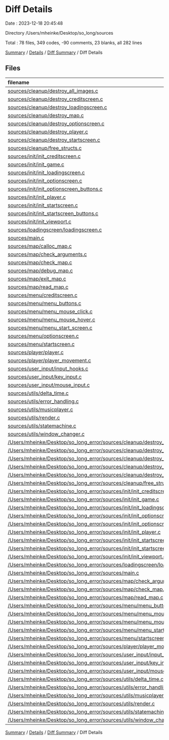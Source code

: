 # Diff Details

Date : 2023-12-18 20:45:48

Directory /Users/mheinke/Desktop/so_long/sources

Total : 78 files,  349 codes, -90 comments, 23 blanks, all 282 lines

[Summary](results.md) / [Details](details.md) / [Diff Summary](diff.md) / Diff Details

## Files
| filename | language | code | comment | blank | total |
| :--- | :--- | ---: | ---: | ---: | ---: |
| [sources/cleanup/destroy_all_images.c](/sources/cleanup/destroy_all_images.c) | C | 8 | 11 | 3 | 22 |
| [sources/cleanup/destroy_creditscreen.c](/sources/cleanup/destroy_creditscreen.c) | C | 13 | 11 | 3 | 27 |
| [sources/cleanup/destroy_loadingscreen.c](/sources/cleanup/destroy_loadingscreen.c) | C | 34 | 11 | 6 | 51 |
| [sources/cleanup/destroy_map.c](/sources/cleanup/destroy_map.c) | C | 11 | 11 | 4 | 26 |
| [sources/cleanup/destroy_optionscreen.c](/sources/cleanup/destroy_optionscreen.c) | C | 34 | 11 | 6 | 51 |
| [sources/cleanup/destroy_player.c](/sources/cleanup/destroy_player.c) | C | 5 | 11 | 3 | 19 |
| [sources/cleanup/destroy_startscreen.c](/sources/cleanup/destroy_startscreen.c) | C | 34 | 11 | 6 | 51 |
| [sources/cleanup/free_structs.c](/sources/cleanup/free_structs.c) | C | 10 | 11 | 3 | 24 |
| [sources/init/init_creditscreen.c](/sources/init/init_creditscreen.c) | C | 53 | 11 | 10 | 74 |
| [sources/init/init_game.c](/sources/init/init_game.c) | C | 30 | 11 | 5 | 46 |
| [sources/init/init_loadingscreen.c](/sources/init/init_loadingscreen.c) | C | 59 | 11 | 9 | 79 |
| [sources/init/init_optionscreen.c](/sources/init/init_optionscreen.c) | C | 79 | 11 | 9 | 99 |
| [sources/init/init_optionscreen_buttons.c](/sources/init/init_optionscreen_buttons.c) | C | 36 | 11 | 7 | 54 |
| [sources/init/init_player.c](/sources/init/init_player.c) | C | 12 | 11 | 3 | 26 |
| [sources/init/init_startscreen.c](/sources/init/init_startscreen.c) | C | 63 | 11 | 9 | 83 |
| [sources/init/init_startscreen_buttons.c](/sources/init/init_startscreen_buttons.c) | C | 36 | 11 | 7 | 54 |
| [sources/init/init_viewport.c](/sources/init/init_viewport.c) | C | 5 | 11 | 3 | 19 |
| [sources/loadingscreen/loadingscreen.c](/sources/loadingscreen/loadingscreen.c) | C | 22 | 11 | 6 | 39 |
| [sources/main.c](/sources/main.c) | C | 74 | 24 | 15 | 113 |
| [sources/map/calloc_map.c](/sources/map/calloc_map.c) | C | 36 | 11 | 6 | 53 |
| [sources/map/check_arguments.c](/sources/map/check_arguments.c) | C | 16 | 11 | 3 | 30 |
| [sources/map/check_map.c](/sources/map/check_map.c) | C | 60 | 11 | 10 | 81 |
| [sources/map/debug_map.c](/sources/map/debug_map.c) | C | 12 | 11 | 2 | 25 |
| [sources/map/exit_map.c](/sources/map/exit_map.c) | C | 8 | 11 | 3 | 22 |
| [sources/map/read_map.c](/sources/map/read_map.c) | C | 72 | 11 | 12 | 95 |
| [sources/menu/creditscreen.c](/sources/menu/creditscreen.c) | C | 32 | 11 | 6 | 49 |
| [sources/menu/menu_buttons.c](/sources/menu/menu_buttons.c) | C | 65 | 11 | 6 | 82 |
| [sources/menu/menu_mouse_click.c](/sources/menu/menu_mouse_click.c) | C | 58 | 11 | 6 | 75 |
| [sources/menu/menu_mouse_hover.c](/sources/menu/menu_mouse_hover.c) | C | 44 | 11 | 6 | 61 |
| [sources/menu/menu_start_screen.c](/sources/menu/menu_start_screen.c) | C | 8 | 11 | 3 | 22 |
| [sources/menu/optionscreen.c](/sources/menu/optionscreen.c) | C | 59 | 11 | 6 | 76 |
| [sources/menu/startscreen.c](/sources/menu/startscreen.c) | C | 50 | 11 | 6 | 67 |
| [sources/player/player.c](/sources/player/player.c) | C | 6 | 11 | 2 | 19 |
| [sources/player/player_movement.c](/sources/player/player_movement.c) | C | 13 | 25 | 5 | 43 |
| [sources/user_input/input_hooks.c](/sources/user_input/input_hooks.c) | C | 16 | 11 | 5 | 32 |
| [sources/user_input/key_input.c](/sources/user_input/key_input.c) | C | 29 | 11 | 5 | 45 |
| [sources/user_input/mouse_input.c](/sources/user_input/mouse_input.c) | C | 17 | 11 | 4 | 32 |
| [sources/utils/delta_time.c](/sources/utils/delta_time.c) | C | 29 | 11 | 8 | 48 |
| [sources/utils/error_handling.c](/sources/utils/error_handling.c) | C | 7 | 11 | 3 | 21 |
| [sources/utils/musicplayer.c](/sources/utils/musicplayer.c) | C | 47 | 11 | 8 | 66 |
| [sources/utils/render.c](/sources/utils/render.c) | C | 8 | 11 | 3 | 22 |
| [sources/utils/statemachine.c](/sources/utils/statemachine.c) | C | 13 | 11 | 5 | 29 |
| [sources/utils/window_changer.c](/sources/utils/window_changer.c) | C | 43 | 11 | 6 | 60 |
| [/Users/mheinke/Desktop/so_long_error/sources/cleanup/destroy_creditscreen.c](//Users/mheinke/Desktop/so_long_error/sources/cleanup/destroy_creditscreen.c) | C | -10 | -11 | -5 | -26 |
| [/Users/mheinke/Desktop/so_long_error/sources/cleanup/destroy_loadingscreen.c](//Users/mheinke/Desktop/so_long_error/sources/cleanup/destroy_loadingscreen.c) | C | -31 | -11 | -5 | -47 |
| [/Users/mheinke/Desktop/so_long_error/sources/cleanup/destroy_optionscreen.c](//Users/mheinke/Desktop/so_long_error/sources/cleanup/destroy_optionscreen.c) | C | -31 | -11 | -6 | -48 |
| [/Users/mheinke/Desktop/so_long_error/sources/cleanup/destroy_player.c](//Users/mheinke/Desktop/so_long_error/sources/cleanup/destroy_player.c) | C | -5 | -11 | -3 | -19 |
| [/Users/mheinke/Desktop/so_long_error/sources/cleanup/destroy_startscreen.c](//Users/mheinke/Desktop/so_long_error/sources/cleanup/destroy_startscreen.c) | C | -31 | -11 | -5 | -47 |
| [/Users/mheinke/Desktop/so_long_error/sources/cleanup/free_structs.c](//Users/mheinke/Desktop/so_long_error/sources/cleanup/free_structs.c) | C | -11 | -11 | -3 | -25 |
| [/Users/mheinke/Desktop/so_long_error/sources/init/init_creditscreen.c](//Users/mheinke/Desktop/so_long_error/sources/init/init_creditscreen.c) | C | -43 | -11 | -10 | -64 |
| [/Users/mheinke/Desktop/so_long_error/sources/init/init_game.c](//Users/mheinke/Desktop/so_long_error/sources/init/init_game.c) | C | -27 | -11 | -5 | -43 |
| [/Users/mheinke/Desktop/so_long_error/sources/init/init_loadingscreen.c](//Users/mheinke/Desktop/so_long_error/sources/init/init_loadingscreen.c) | C | -43 | -11 | -9 | -63 |
| [/Users/mheinke/Desktop/so_long_error/sources/init/init_optionscreen.c](//Users/mheinke/Desktop/so_long_error/sources/init/init_optionscreen.c) | C | -60 | -11 | -11 | -82 |
| [/Users/mheinke/Desktop/so_long_error/sources/init/init_optionscreen_buttons.c](//Users/mheinke/Desktop/so_long_error/sources/init/init_optionscreen_buttons.c) | C | -36 | -11 | -7 | -54 |
| [/Users/mheinke/Desktop/so_long_error/sources/init/init_player.c](//Users/mheinke/Desktop/so_long_error/sources/init/init_player.c) | C | -11 | -11 | -3 | -25 |
| [/Users/mheinke/Desktop/so_long_error/sources/init/init_startscreen.c](//Users/mheinke/Desktop/so_long_error/sources/init/init_startscreen.c) | C | -44 | -11 | -10 | -65 |
| [/Users/mheinke/Desktop/so_long_error/sources/init/init_startscreen_buttons.c](//Users/mheinke/Desktop/so_long_error/sources/init/init_startscreen_buttons.c) | C | -36 | -11 | -5 | -52 |
| [/Users/mheinke/Desktop/so_long_error/sources/init/init_viewport.c](//Users/mheinke/Desktop/so_long_error/sources/init/init_viewport.c) | C | -5 | -11 | -3 | -19 |
| [/Users/mheinke/Desktop/so_long_error/sources/loadingscreen/loadingscreen.c](//Users/mheinke/Desktop/so_long_error/sources/loadingscreen/loadingscreen.c) | C | -22 | -11 | -6 | -39 |
| [/Users/mheinke/Desktop/so_long_error/sources/main.c](//Users/mheinke/Desktop/so_long_error/sources/main.c) | C | -60 | -23 | -9 | -92 |
| [/Users/mheinke/Desktop/so_long_error/sources/map/check_arguments.c](//Users/mheinke/Desktop/so_long_error/sources/map/check_arguments.c) | C | -12 | -11 | -4 | -27 |
| [/Users/mheinke/Desktop/so_long_error/sources/map/check_map.c](//Users/mheinke/Desktop/so_long_error/sources/map/check_map.c) | C | -1 | -94 | -10 | -105 |
| [/Users/mheinke/Desktop/so_long_error/sources/map/read_map.c](//Users/mheinke/Desktop/so_long_error/sources/map/read_map.c) | C | -16 | -62 | -8 | -86 |
| [/Users/mheinke/Desktop/so_long_error/sources/menu/menu_buttons.c](//Users/mheinke/Desktop/so_long_error/sources/menu/menu_buttons.c) | C | -47 | -11 | -5 | -63 |
| [/Users/mheinke/Desktop/so_long_error/sources/menu/menu_mouse_click.c](//Users/mheinke/Desktop/so_long_error/sources/menu/menu_mouse_click.c) | C | -47 | -11 | -5 | -63 |
| [/Users/mheinke/Desktop/so_long_error/sources/menu/menu_mouse_hover.c](//Users/mheinke/Desktop/so_long_error/sources/menu/menu_mouse_hover.c) | C | -44 | -11 | -6 | -61 |
| [/Users/mheinke/Desktop/so_long_error/sources/menu/menu_start_screen.c](//Users/mheinke/Desktop/so_long_error/sources/menu/menu_start_screen.c) | C | -88 | -11 | -15 | -114 |
| [/Users/mheinke/Desktop/so_long_error/sources/menu/startscreen.c](//Users/mheinke/Desktop/so_long_error/sources/menu/startscreen.c) | C | -50 | -11 | -5 | -66 |
| [/Users/mheinke/Desktop/so_long_error/sources/player/player_movement.c](//Users/mheinke/Desktop/so_long_error/sources/player/player_movement.c) | C | -13 | -11 | -3 | -27 |
| [/Users/mheinke/Desktop/so_long_error/sources/user_input/input_hooks.c](//Users/mheinke/Desktop/so_long_error/sources/user_input/input_hooks.c) | C | -16 | -11 | -4 | -31 |
| [/Users/mheinke/Desktop/so_long_error/sources/user_input/key_input.c](//Users/mheinke/Desktop/so_long_error/sources/user_input/key_input.c) | C | -26 | -11 | -4 | -41 |
| [/Users/mheinke/Desktop/so_long_error/sources/user_input/mouse_input.c](//Users/mheinke/Desktop/so_long_error/sources/user_input/mouse_input.c) | C | -13 | -11 | -3 | -27 |
| [/Users/mheinke/Desktop/so_long_error/sources/utils/delta_time.c](//Users/mheinke/Desktop/so_long_error/sources/utils/delta_time.c) | C | -29 | -11 | -7 | -47 |
| [/Users/mheinke/Desktop/so_long_error/sources/utils/error_handling.c](//Users/mheinke/Desktop/so_long_error/sources/utils/error_handling.c) | C | -7 | -11 | -4 | -22 |
| [/Users/mheinke/Desktop/so_long_error/sources/utils/musicplayer.c](//Users/mheinke/Desktop/so_long_error/sources/utils/musicplayer.c) | C | -41 | -11 | -10 | -62 |
| [/Users/mheinke/Desktop/so_long_error/sources/utils/render.c](//Users/mheinke/Desktop/so_long_error/sources/utils/render.c) | C | -8 | -70 | -16 | -94 |
| [/Users/mheinke/Desktop/so_long_error/sources/utils/statemachine.c](//Users/mheinke/Desktop/so_long_error/sources/utils/statemachine.c) | C | -13 | -11 | -4 | -28 |
| [/Users/mheinke/Desktop/so_long_error/sources/utils/window_changer.c](//Users/mheinke/Desktop/so_long_error/sources/utils/window_changer.c) | C | -40 | -11 | -5 | -56 |

[Summary](results.md) / [Details](details.md) / [Diff Summary](diff.md) / Diff Details